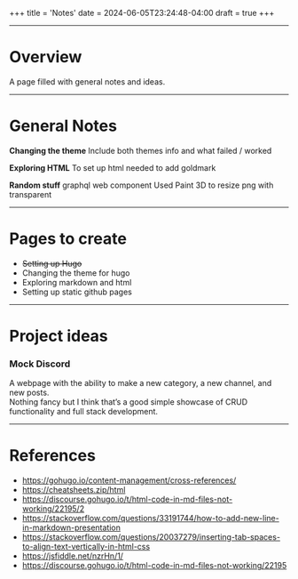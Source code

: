 +++
title = 'Notes'
date = 2024-06-05T23:24:48-04:00
draft = true
+++

---

# Overview
A page filled with general notes and ideas.

---

# General Notes

**Changing the theme**
Include both themes info and what failed / worked

**Exploring HTML**
To set up html needed to add goldmark

**Random stuff**
graphql
web component
Used Paint 3D to resize png with transparent

---

# Pages to create

- ~~Setting up Hugo~~
- Changing the theme for hugo
- Exploring markdown and html
- Setting up static github pages

---

# Project ideas

### Mock Discord
A webpage with the ability to make a new category, a new channel, and new posts.\
Nothing fancy but I think that’s a good simple showcase of CRUD functionality and full stack development.

---

# References
- https://gohugo.io/content-management/cross-references/
- https://cheatsheets.zip/html
- https://discourse.gohugo.io/t/html-code-in-md-files-not-working/22195/2
- https://stackoverflow.com/questions/33191744/how-to-add-new-line-in-markdown-presentation
- https://stackoverflow.com/questions/20037279/inserting-tab-spaces-to-align-text-vertically-in-html-css
- https://jsfiddle.net/nzrHn/1/
- https://discourse.gohugo.io/t/html-code-in-md-files-not-working/22195
